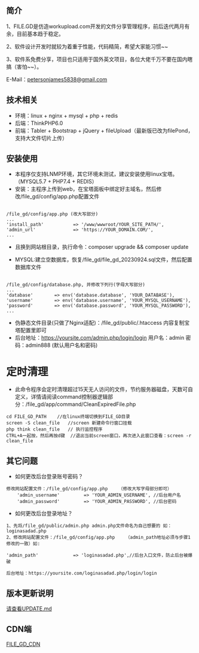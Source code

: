 

## 简介

1、FILE.GD是仿造workupload.com开发的文件分享管理程序，前后迭代两月有余，目前基本趋于稳定。

2、软件设计开发时就较为着重于性能，代码精简，希望大家能习惯~~

3、软件系免费分享，项目也只适用于国外英文项目，各位大佬千万不要在国内瞎搞（害怕~~）。

   E-Mail：petersonjames5838@gmail.com

## 技术相关

* 环境：linux + nginx + mysql + php + redis
* 后端：ThinkPHP6.0
* 前端：Tabler + Bootstrap + jQuery + fileUpload（最新版已改为filePond，支持大文件切片上传）

## 安装使用

* 本程序仅支持LNMP环境，其它环境未测试，建议安装使用linux宝塔。（MYSQL5.7 + PHP7.4 + REDIS）
* 安装：主程序上传到web，在宝塔面板中绑定好主域名，然后修改/file_gd/config/app.php配置文件 

~~~

/file_gd/config/app.php (改大写部分)
...
'install_path'           => '/www/wwwroot/YOUR_SITE_PATH/',  
'admin_url'              => 'https://YOUR_DOMAIN.COM/', 
...
~~~

* 且换到网站根目录，执行命令：composer upgrade && composer update






* MYSQL:建立空数据库，恢复/file_gd/file_gd_20230924.sql文件，然后配置数据库文件
~~~

/file_gd/config/database.php, 并修改下列行(字母大写部分)
...
'database'        => env('database.database', 'YOUR_DATABASE'),
'username'        => env('database.username', 'YOUR_MYSQL_USERNAME'),
'password'        => env('database.password', 'YOUR_MYSQL_PASSWORD'),
...
~~~

* 伪静态文件目录(只做了Nginx适配)：/file_gd/public/.htaccess  内容复制宝塔配置里即可
* 后台地址：https://yoursite.com/admin.php/login/login  用户名：admin  密码：admin888 (默认用户名和密码)

# 定时清理

* 此命令程序会定时清理超过15天无人访问的文件，节约服务器磁盘，天数可自定义，详情请阅读command控制器逻辑部分：/file_gd/app/command/CleanExpiredFile.php

~~~
cd FILE_GD_PATH    //在linux终端切换到FILE_GD目录
screen -S clean_file   //screen 新建命令行窗口挂载
php think clean_file   // 执行监控程序
CTRL+A一起按，然后再按d键  //退出当前screen窗口，再次进入此窗口查看：screen -r clean_file
~~~


## 其它问题

* 如何更改后台登录账号密码？
~~~
修改网站配置文件：/file_gd/config/app.php    （修改大写字母部分即可）
    'admin_username'         => 'YOUR_ADMIN_USERNAME', //后台用户名
    'admin_password'         => 'YOUR_ADMIN_PASSWORD', //后台密码
~~~


* 如何更改后台登录地址？
~~~
1、先将/file_gd/public/admin.php admin.php文件命名为自己想要的 如：loginasadad.php
2、修改网站配置文件：/file_gd/config/app.php    （admin_path地址必须与步骤1修改的一致）如:

'admin_path'             => 'loginasadad.php',//后台入口文件，防止后台被爆破

后台地址：https://yoursite.com/loginasadad.php/login/login
~~~

## 版本更新说明

[请查看UPDATE.md](https://github.com/PHPCODE123/file_gd/blob/master/UPDATE.md "UPDATE")






## CDN端
[FILE_GD_CDN](https://github.com/PHPCODE123/file_gd_cdn "FILE_GD_CDN")